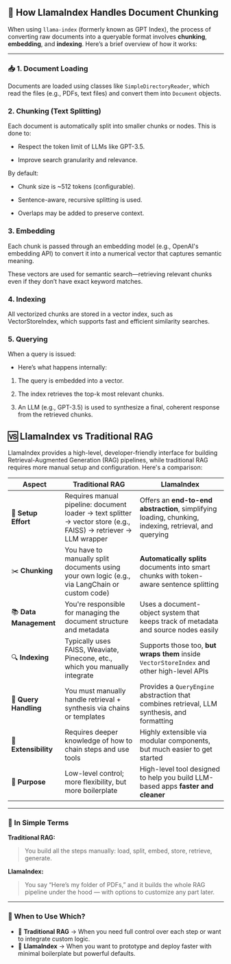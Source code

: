 ## 📄 How LlamaIndex Handles Document Chunking

When using `llama-index` (formerly known as GPT Index), the process of converting raw documents into a queryable format involves **chunking**, **embedding**, and **indexing**. Here’s a brief overview of how it works:

---

### 📥 1. Document Loading

Documents are loaded using classes like `SimpleDirectoryReader`, which read the files (e.g., PDFs, text files) and convert them into `Document` objects.

### 2. Chunking (Text Splitting)
Each document is automatically split into smaller chunks or nodes. This is done to:

- Respect the token limit of LLMs like GPT-3.5.

- Improve search granularity and relevance.

By default:

- Chunk size is ~512 tokens (configurable).

- Sentence-aware, recursive splitting is used.

- Overlaps may be added to preserve context.

### 3. Embedding
Each chunk is passed through an embedding model (e.g., OpenAI's embedding API) to convert it into a numerical vector that captures semantic meaning.

These vectors are used for semantic search—retrieving relevant chunks even if they don’t have exact keyword matches.

### 4. Indexing
All vectorized chunks are stored in a vector index, such as VectorStoreIndex, which supports fast and efficient similarity searches.

### 5. Querying
When a query is issued:
- Here’s what happens internally:

1. The query is embedded into a vector.

2. The index retrieves the top-k most relevant chunks.

3. An LLM (e.g., GPT-3.5) is used to synthesize a final, coherent response from the retrieved chunks.


## 🆚 LlamaIndex vs Traditional RAG

LlamaIndex provides a high-level, developer-friendly interface for building Retrieval-Augmented Generation (RAG) pipelines, while traditional RAG requires more manual setup and configuration. Here's a comparison:

| Aspect | **Traditional RAG** | **LlamaIndex** |
|--------|---------------------|----------------|
| 🔧 **Setup Effort** | Requires manual pipeline: document loader → text splitter → vector store (e.g., FAISS) → retriever → LLM wrapper | Offers an **end-to-end abstraction**, simplifying loading, chunking, indexing, retrieval, and querying |
| ✂️ **Chunking** | You have to manually split documents using your own logic (e.g., via LangChain or custom code) | **Automatically splits** documents into smart chunks with token-aware sentence splitting |
| 📚 **Data Management** | You're responsible for managing the document structure and metadata | Uses a document-object system that keeps track of metadata and source nodes easily |
| 🔍 **Indexing** | Typically uses FAISS, Weaviate, Pinecone, etc., which you manually integrate | Supports those too, **but wraps them** inside `VectorStoreIndex` and other high-level APIs |
| 🧠 **Query Handling** | You must manually handle retrieval + synthesis via chains or templates | Provides a `QueryEngine` abstraction that combines retrieval, LLM synthesis, and formatting |
| 🔄 **Extensibility** | Requires deeper knowledge of how to chain steps and use tools | Highly extensible via modular components, but much easier to get started |
| 🎯 **Purpose** | Low-level control; more flexibility, but more boilerplate | High-level tool designed to help you build LLM-based apps **faster and cleaner** |

---

### 🔁 In Simple Terms

**Traditional RAG:**

> You build all the steps manually: load, split, embed, store, retrieve, generate.

**LlamaIndex:**

> You say “Here’s my folder of PDFs,” and it builds the whole RAG pipeline under the hood — with options to customize any part later.

---

### 🧩 When to Use Which?

- 🧪 **Traditional RAG** → When you need full control over each step or want to integrate custom logic.
- 🚀 **LlamaIndex** → When you want to prototype and deploy faster with minimal boilerplate but powerful defaults.
